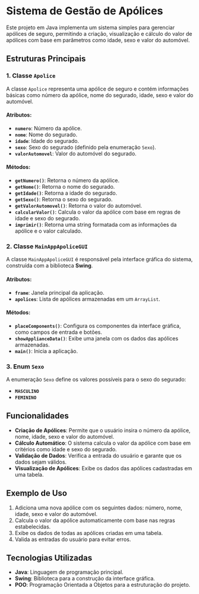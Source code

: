 # Sistema de Gestão de Apólices

Este projeto em Java implementa um sistema simples para gerenciar apólices de seguro, permitindo a criação, visualização e cálculo do valor de apólices com base em parâmetros como idade, sexo e valor do automóvel.

## Estruturas Principais

### 1. Classe `Apolice`
A classe `Apolice` representa uma apólice de seguro e contém informações básicas como número da apólice, nome do segurado, idade, sexo e valor do automóvel.

#### Atributos:
- **`numero`**: Número da apólice.
- **`nome`**: Nome do segurado.
- **`idade`**: Idade do segurado.
- **`sexo`**: Sexo do segurado (definido pela enumeração `Sexo`).
- **`valorAutomovel`**: Valor do automóvel do segurado.

#### Métodos:
- **`getNumero()`**: Retorna o número da apólice.
- **`getNome()`**: Retorna o nome do segurado.
- **`getIdade()`**: Retorna a idade do segurado.
- **`getSexo()`**: Retorna o sexo do segurado.
- **`getValorAutomovel()`**: Retorna o valor do automóvel.
- **`calcularValor()`**: Calcula o valor da apólice com base em regras de idade e sexo do segurado.
- **`imprimir()`**: Retorna uma string formatada com as informações da apólice e o valor calculado.

### 2. Classe `MainAppApoliceGUI`
A classe `MainAppApoliceGUI` é responsável pela interface gráfica do sistema, construída com a biblioteca **Swing**.

#### Atributos:
- **`frame`**: Janela principal da aplicação.
- **`apolices`**: Lista de apólices armazenadas em um `ArrayList`.

#### Métodos:
- **`placeComponents()`**: Configura os componentes da interface gráfica, como campos de entrada e botões.
- **`showApplianceData()`**: Exibe uma janela com os dados das apólices armazenadas.
- **`main()`**: Inicia a aplicação.

### 3. Enum `Sexo`
A enumeração `Sexo` define os valores possíveis para o sexo do segurado:

- **`MASCULINO`**
- **`FEMININO`**

## Funcionalidades

- **Criação de Apólices**: Permite que o usuário insira o número da apólice, nome, idade, sexo e valor do automóvel.
- **Cálculo Automático**: O sistema calcula o valor da apólice com base em critérios como idade e sexo do segurado.
- **Validação de Dados**: Verifica a entrada do usuário e garante que os dados sejam válidos.
- **Visualização de Apólices**: Exibe os dados das apólices cadastradas em uma tabela.

## Exemplo de Uso

1. Adiciona uma nova apólice com os seguintes dados: número, nome, idade, sexo e valor do automóvel.
2. Calcula o valor da apólice automaticamente com base nas regras estabelecidas.
3. Exibe os dados de todas as apólices criadas em uma tabela.
4. Valida as entradas do usuário para evitar erros.

## Tecnologias Utilizadas

- **Java**: Linguagem de programação principal.
- **Swing**: Biblioteca para a construção da interface gráfica.
- **POO**: Programação Orientada a Objetos para a estruturação do projeto.
